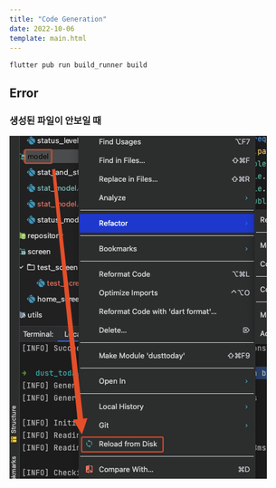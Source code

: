 ```yaml
---
title: "Code Generation"
date: 2022-10-06
template: main.html
---
```


```console
flutter pub run build_runner build
```

## Error
### 생성된 파일이 안보일 때
![reload](/docs/assets/img/flutter/Theory/codeGeneration/codeGeneration.png)